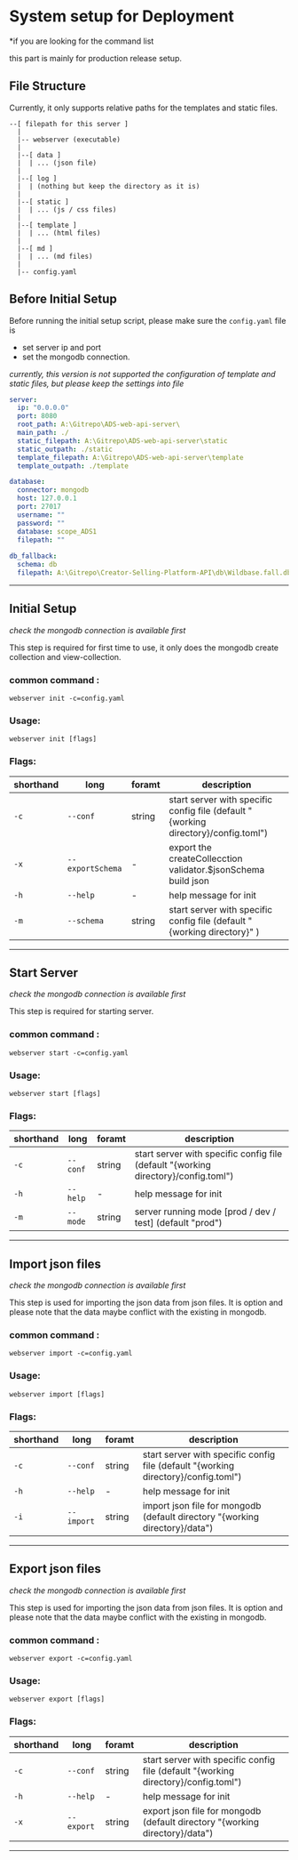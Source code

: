# System setup for Deployment
*if you are looking for the command list

this part is mainly for production release setup.

## File Structure

Currently, it only supports relative paths for the templates and static files.

```
--[ filepath for this server ]
  |
  |-- webserver (executable)
  |
  |--[ data ]
  |  | ... (json file)
  |
  |--[ log ]
  |  | (nothing but keep the directory as it is)
  |
  |--[ static ]
  |  | ... (js / css files)
  |
  |--[ template ]
  |  | ... (html files)
  |
  |--[ md ]
  |  | ... (md files)
  |
  |-- config.yaml
```

## Before Initial Setup
Before running the initial setup script, please make sure the `config.yaml` file is 
- set server ip and port
- set the mongodb connection.

*currently, this version is not supported the configuration of template and static files, but please keep the settings into file*
```yaml
server:
  ip: "0.0.0.0"
  port: 8080
  root_path: A:\Gitrepo\ADS-web-api-server\
  main_path: ./
  static_filepath: A:\Gitrepo\ADS-web-api-server\static
  static_outpath: ./static
  template_filepath: A:\Gitrepo\ADS-web-api-server\template
  template_outpath: ./template

database:
  connector: mongodb
  host: 127.0.0.1
  port: 27017
  username: ""
  password: ""
  database: scope_ADS1
  filepath: ""
  
db_fallback:
  schema: db
  filepath: A:\Gitrepo\Creator-Selling-Platform-API\db\Wildbase.fall.db
```
---

## Initial Setup

*check the mongodb connection is available first*

This step is required for first time to use, it only does the mongodb create collection and view-collection.

### common command :
    webserver init -c=config.yaml

### Usage:
    webserver init [flags]

### Flags:
| shorthand | long             | foramt | description                                                                        |
| --------- | ---------------- | ------ | ---------------------------------------------------------------------------------- |
| `-c`      | `--conf`         | string | start server with specific config file (default "{working directory}/config.toml") |
| `-x`      | `--exportSchema` | -      | export the createCollecction validator.$jsonSchema build json                      |
| `-h`      | `--help`         | -      | help message for init                                                              |
| `-m`      | `--schema`       | string | start server with specific config file (default "{working directory}" )            |

---

## Start Server


*check the mongodb connection is available first*

This step is required for starting server.


### common command :
    webserver start -c=config.yaml

### Usage:
    webserver start [flags]

### Flags:
| shorthand | long     | foramt | description                                                                        |
| --------- | -------- | ------ | ---------------------------------------------------------------------------------- |
| `-c`      | `--conf` | string | start server with specific config file (default "{working directory}/config.toml") |
| `-h`      | `--help` | -      | help message for init                                                              |
| `-m`      | `--mode` | string | server running mode [prod / dev / test] (default "prod")                           |

---

## Import json files

*check the mongodb connection is available first*

This step is used for importing the json data from json files. It is option and please note that the data maybe conflict with the existing in mongodb.

### common command :
    webserver import -c=config.yaml

### Usage:
    webserver import [flags]

### Flags:
| shorthand | long       | foramt | description                                                                        |
| --------- | ---------- | ------ | ---------------------------------------------------------------------------------- |
| `-c`      | `--conf`   | string | start server with specific config file (default "{working directory}/config.toml") |
| `-h`      | `--help`   | -      | help message for init                                                              |
| `-i`      | `--import` | string | import json file for mongodb (default directory "{working directory}/data")        |

---

## Export json files

*check the mongodb connection is available first*

This step is used for importing the json data from json files. It is option and please note that the data maybe conflict with the existing in mongodb.

### common command :
    webserver export -c=config.yaml

### Usage:
    webserver export [flags]

### Flags:
| shorthand | long       | foramt | description                                                                        |
| --------- | ---------- | ------ | ---------------------------------------------------------------------------------- |
| `-c`      | `--conf`   | string | start server with specific config file (default "{working directory}/config.toml") |
| `-h`      | `--help`   | -      | help message for init                                                              |
| `-x`      | `--export` | string | export json file for mongodb (default directory "{working directory}/data")        |

---